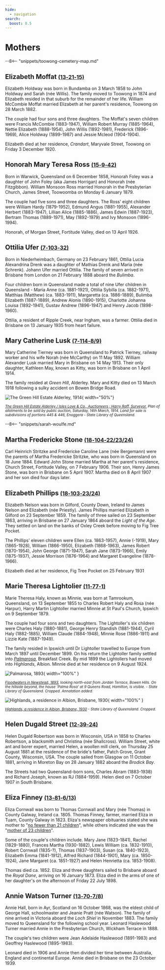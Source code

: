 ```yaml
---
hide:
  - navigation
search:
  boost: 0.5  
---
```


# Mothers 

--8<-- "snippets/toowong-cemetery-map.md"

<!--
???+ directions "Directions" 

    Starting point
    Walking directions to first headstone... is the grave of...
    
    ![](../assets/404.png){ width="15%" }
-->

## Elizabeth Moffat <small>[(13‑21‑15)](https://brisbane.discovereverafter.com/profile/31826161 "Go to Memorial Information" )</small>

Elizabeth Holdway was born in Bundamba on 3 March 1858 to John Holdway and Sarah (née Willis). The family moved to Toowong in 1874 and
Elizabeth resided in that suburb for the remainder of her life. William McCombie Moffat married Elizabeth at her parent's residence, Toowong on 28 March 1882. 

The couple had four sons and three daughters. The Moffat's seven children were Francis McCombie (1883-1947), William Robert Murray (1885-1964), Nettie Elizabeth (1888-1954), John Willis (1892-1981), Frederick (1896-1969), Alice Holdway (1899-1987) and Jessie Mcleod (1904-1904). 

Elizabeth died at her residence, *Crandart*, Maryvale Street, Toowong on Friday 3 December 1920.

<!--
??? directions "Directions" 

    Walking directions to next headstone... is the grave of...
    
    ![](../assets/404.png){ width="15%" }
-->

## Honorah Mary Teresa Ross <small>[(15‑9‑42)](https://brisbane.discovereverafter.com/profile/32014043 "Go to Memorial Information" )</small>

Born in Warwick, Queensland on 6 December 1858, Honorah Foley was a daughter of John Foley (aka James Horrigan) and Honorah (née Fitzgibbon). William Monsoon Ross married Honorah in the Presbyterian Church, James Street, Toowoomba on Monday 6 January 1879. 

The couple had five sons and three daughters. The Ross' eight children were William Hardy (1879-1952), Edmund Angus (1881-1955), Alexander Herbert (1883-1947), Lillian Alice (1885-1886), James Edwin (1887-1923), Bertram Thomas (1889-1971), May (1892-1979) and Ivy Monsoon (1896-1994). 

Honorah, of Morgan Street, Fortitude Valley, died on 13 April 1926.

## Ottilia Ufer <small>[(7‑103‑32)](https://brisbane.discovereverafter.com/profile/31737439 "Go to Memorial Information" )</small>

Born in Niederheimbach, Germany on 23 February 1861, Ottilia Lucia Alexandrina Drenk was a daughter of Mathias Drenk and Maria (née Schrenk). Johann Ufer married Ottilia. The family of seven arrived in Brisbane from London on 21 February 1888 aboard the *Bulimba*.

Four children born in Queensland made a total of nine Ufer children in Queensland - Maria Anne (ca. 1881-1921), Ottilia Sybilla (ca. 1882-1971), Matthias (Matthew) (ca. 1883-1911), Margaretta (ca. 1886-1889), Bulimba Elizabeth (1887-1889), Andrew Alonis (1890-1915), Charlotte Johanna Louisa (1892-1941), Gustav Andrew (1896-1947) and Henry Jacob (1898-1960). 

Ottilia, a resident of Ripple Creek, near Ingham, was a farmer. Ottilia died in Brisbane on 13 January 1935 from heart failure.

## Mary Catherine Lusk <small>[(7‑114‑8/9)](https://brisbane.discovereverafter.com/profile/31906658 "Go to Memorial Information" )</small>

Mary Catherine Tierney was born in Queensland to Patrick Tierney, railway worker and his wife Norah (née McCarthy) on 11 May 1892. William Alexander Lusk married Mary in Brisbane on 14 May 1913. Their only daughter, Kathleen May, known as Kitty, was born in Brisbane on 1 April 1914. 

The family resided at *Green Hill*, Alderley. Mary and Kitty died on 13 March 1918 following a sulky accident on Bowen Bridge Road.

![The Green Hill Estate Alderley, 1914](../assets/green-hill-estate.jpg){ width="50%"}

*<small>[The Green Hill Estate Alderley / Isles Love & Co., Auctioneers ; Harry Raff, Surveyor.](http://onesearch.slq.qld.gov.au/permalink/f/1upgmng/slq_alma21124184580002061) Plan of allotments to be sold by public auction, Saturday, 14th March, 1914. Land for sale is subdivisions of portions 445 & 446, Enoggera - State Library of Queensland.</small>*

--8<-- "snippets/sarah-woulfe.md"

## Martha Fredericke Stone <small>[(18‑104‑22/23/24)](https://brisbane.discovereverafter.com/profile/31967695 "Go to Memorial Information" )</small>

Carl Heinrich Stritzke and Fredericke Caroline Lane (née Bergemann) were the parents of Martha Fredericke Stritzke, who was born in Queensland on 18 June 1884. Edward John Stone married Martha at her parent's residence, Church Street, Fortitude Valley, on 7 February 1906. Their son, Henry James Stone, was born in Brisbane on 5 April 1907. Martha died on 8 April 1907 and her son died four days later.

## Elizabeth Phillips <small>[(18‑103‑23/24)](https://brisbane.discovereverafter.com/profile/31994681 "Go to Memorial Information" )</small>

Elizabeth Nelson was born in Gilford, County Down, Ireland to James Nelson and Elizabeth (née Priestly). James Phillips married Elizabeth in Gilford on 23 September 1859. The family of three sailed on 23 September 1863, arriving in Brisbane on 27 January 1864 aboard the *Light of the Age*. They settled on land on the banks of Oxley Creek before moving to Fig Tree Pocket. 

The Phillips' eleven children were Ellen (ca. 1863-1957), Annie (-1919), Mary (1865-1928), William (1866-1950), Elizabeth (1868-1963), James Robert (1870-1954), John George (1871-1947), Sarah Jane (1873-1966), Emily (1875-1937), Jessie Morrison (1876-1964) and Margaret Evangeline (1878-1966).

Elizabeth died at her residence, Fig Tree Pocket on 25 February 1931 

## Marie Theresa Lightolier <small>[(11‑77‑1)](https://brisbane.discovereverafter.com/profile/31807856 "Go to Memorial Information" )</small>

Marie Theresa Haly, known as Minnie, was born at Tamrookum, Queensland, on 13 September 1855 to Charles Robert Haly and Rosa (née Harpur), Harry Martin Lightoller married Minnie at St Paul's Church, Ipswich on 9 September 1879. 

The couple had four sons and two daughters. The Lightoller's six children were Charles Haly (1880-1881), George Henry Standish (1881-1944), Cyril Haly (1882-1885), William Claude (1884-1948), Minnie Rose (1886-1911) and Lizzie Kate (1887-1949). 

The family resided in Ipswich until Dr Lightoller travelled to Europe from March 1897 until December 1899. On his return the Lightoller family settled into *[Palmarosa](https://apps.des.qld.gov.au/heritage-register/detail/?id=600219)*, Breakfast Creek. By mid 1899 the Lightollers had moved into *Highlands*, Albion. Minnie died at her residence on 9 August 1924.

<!-- TODO seems to conflict with https://apps.des.qld.gov.au/heritage-register/detail/?id=600219 -->

![Palmarosa, 1893](../assets/palmarosa-1893.jpg){ width="100%" }

*<small>[Floodwaters in Newstead, 1893](http://onesearch.slq.qld.gov.au/permalink/f/1upgmng/slq_alma21218173890002061), looking north-east from Jordan Terrace, Bowen Hills. On the hillside beyond, the house 'Palma Rosa' at 9 Queens Road, Hamilton, is visible.  - State Library of Queensland. Cropped. Annotation added.</small>*

![Highlands, a residence in Albion, Brisbane, 1930](../assets/highlands-1930.jpg){ width="100%" }

*<small>[Highlands, a residence in Albion, Brisbane, 1930](http://onesearch.slq.qld.gov.au/permalink/f/1upgmng/slq_digitool50472)  - State Library of Queensland. Cropped.</small>*


## Helen Dugald Street <small>[(12‑39‑24)](https://brisbane.discovereverafter.com/profile/31791577 "Go to Memorial Information" )</small>

<!-- WRONG? DOUGALD -->

Helen Dugald Robertson was born in Wisconsin, USA in 1858 to Charles Robertson, a blacksmith and Christina (née Shallcross). William Street, white ant and borer expert, married Helen, a woollen mill clerk, on Thursday 25 August 1881 at the residence of the bride's father, Patch Grove, Grant County, Wisconsin, USA. The couple sailed from Glasgow on 11 October 1881, arriving in Moreton Bay on 28 January 1882 aboard the *Brodick Bay*. 

The Streets had two Queensland-born sons, Charles Abram (1883-1938) and Richard Joseph, known as RJ (1884-1959). Helen died on 7 October 1907 in South Brisbane.

## Eliza Finney <small>[(13‑81‑6/13)](https://brisbane.discovereverafter.com/profile/31778730 "Go to Memorial Information" )</small>

Eliza Cornwall was born to Thomas Cornwall and Mary (née Thomas) in County Galway, Ireland ca. 1805. Thomas Finney, farmer, married Eliza in Tuam, County Galway in 1823. Eliza's newspaper obituaries stated she was mother to "[no fewer than 21 children](https://trove.nla.gov.au/newspaper/article/176474296)", while others indicated she was the "[mother of 23 children](https://trove.nla.gov.au/newspaper/article/148031679?searchTerm=Eliza%20Finney)". 

Some of the couple's children include. Mary Jane (1823-1841), Rachel (1829-1880), Frances Martha (1930-1882), Lewis William (ca. 1832-1910), Robert Cornwall (1835-?), Thomas (1837-1903), Susan (ca. 1840-1923), Elizabeth Emma (1841-1912), Alfred Richard (1844-1901), Mary (ca. 1850-1924), Jane Margaret (ca. 1851-1927) and Helen Henrietta (ca. 1853-1908). 

Thomas died ca. 1852. Eliza and three daughters sailed to Brisbane aboard the *Royal Dane*, arriving on 16 January 1873. Eliza died in the arms of one of her daughter's on the afternoon of Friday 22 July 1898.

<!--

TODO Confirm this is Eliza 

![Mrs T. Finney](../assets/x.jpg)

*<small>[Mrs T. Finney](http://onesearch.slq.qld.gov.au/permalink/f/1upgmng/slq_alma21218142500002061  - State Library of Queensland.</small>*
-->

## Annie Watson Turner <small>[(13‑70‑7/8)](https://brisbane.discovereverafter.com/profile/31699631 "Go to Memorial Information" )</small>

Annie Hall, born in Ayr, Scotland on 16 October 1868, was the eldest child of George Hall, schoolmaster and Jeanie Pratt (née Watson). The family of nine arrived in Victoria aboard the *Loch Shiel* in November 1883. The family moved to Queensland for the following school year. Leonard Haslewood Turner married Annie in the Presbyterian Church, Wickham Terrace in 1888. 

The couple's two children were Jean Adelaide Haslewood (1891-1983) and Geoffrey Haslewood (1895-1983). 

Leonard died in 1906 and Annie then divided her time between Australia, England and continental Europe. Annie died in Brisbane on the 23 October 1939.

<!--
<div class="noprint" markdown="1">

## Brochure

**[Download this walk](../assets/guides/mothers.pdf)** - designed to be printed and folded in half to make an A5 brochure.

</div>
-->
